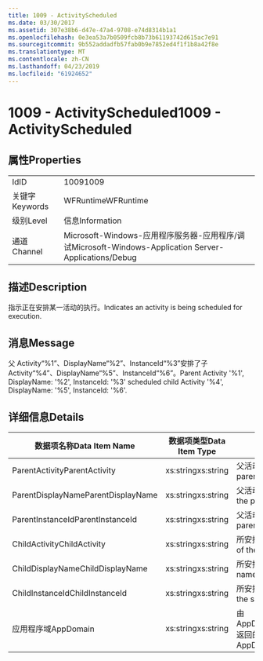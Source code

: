 ```yaml
---
title: 1009 - ActivityScheduled
ms.date: 03/30/2017
ms.assetid: 307e38b6-d47e-47a4-9708-e74d8314b1a1
ms.openlocfilehash: 0e3ea53a7b0509fcb8b73b61193742d615ac7e91
ms.sourcegitcommit: 9b552addadfb57fab0b9e7852ed4f1f1b8a42f8e
ms.translationtype: MT
ms.contentlocale: zh-CN
ms.lasthandoff: 04/23/2019
ms.locfileid: "61924652"
---
```

# <a name="1009---activityscheduled"></a><span data-ttu-id="1b256-102">1009 - ActivityScheduled</span><span class="sxs-lookup"><span data-stu-id="1b256-102">1009 - ActivityScheduled</span></span>
## <a name="properties"></a><span data-ttu-id="1b256-103">属性</span><span class="sxs-lookup"><span data-stu-id="1b256-103">Properties</span></span>  
  
|||  
|-|-|  
|<span data-ttu-id="1b256-104">Id</span><span class="sxs-lookup"><span data-stu-id="1b256-104">ID</span></span>|<span data-ttu-id="1b256-105">1009</span><span class="sxs-lookup"><span data-stu-id="1b256-105">1009</span></span>|  
|<span data-ttu-id="1b256-106">关键字</span><span class="sxs-lookup"><span data-stu-id="1b256-106">Keywords</span></span>|<span data-ttu-id="1b256-107">WFRuntime</span><span class="sxs-lookup"><span data-stu-id="1b256-107">WFRuntime</span></span>|  
|<span data-ttu-id="1b256-108">级别</span><span class="sxs-lookup"><span data-stu-id="1b256-108">Level</span></span>|<span data-ttu-id="1b256-109">信息</span><span class="sxs-lookup"><span data-stu-id="1b256-109">Information</span></span>|  
|<span data-ttu-id="1b256-110">通道</span><span class="sxs-lookup"><span data-stu-id="1b256-110">Channel</span></span>|<span data-ttu-id="1b256-111">Microsoft-Windows-应用程序服务器-应用程序/调试</span><span class="sxs-lookup"><span data-stu-id="1b256-111">Microsoft-Windows-Application Server-Applications/Debug</span></span>|  
  
## <a name="description"></a><span data-ttu-id="1b256-112">描述</span><span class="sxs-lookup"><span data-stu-id="1b256-112">Description</span></span>  
 <span data-ttu-id="1b256-113">指示正在安排某一活动的执行。</span><span class="sxs-lookup"><span data-stu-id="1b256-113">Indicates an activity is being scheduled for execution.</span></span>  
  
## <a name="message"></a><span data-ttu-id="1b256-114">消息</span><span class="sxs-lookup"><span data-stu-id="1b256-114">Message</span></span>  
 <span data-ttu-id="1b256-115">父 Activity“%1”、DisplayName“%2”、InstanceId“%3”安排了子 Activity“%4”、DisplayName“%5”、InstanceId“%6”。</span><span class="sxs-lookup"><span data-stu-id="1b256-115">Parent Activity '%1', DisplayName: '%2', InstanceId: '%3' scheduled child Activity '%4', DisplayName: '%5', InstanceId: '%6'.</span></span>  
  
## <a name="details"></a><span data-ttu-id="1b256-116">详细信息</span><span class="sxs-lookup"><span data-stu-id="1b256-116">Details</span></span>  
  
|<span data-ttu-id="1b256-117">数据项名称</span><span class="sxs-lookup"><span data-stu-id="1b256-117">Data Item Name</span></span>|<span data-ttu-id="1b256-118">数据项类型</span><span class="sxs-lookup"><span data-stu-id="1b256-118">Data Item Type</span></span>|<span data-ttu-id="1b256-119">描述</span><span class="sxs-lookup"><span data-stu-id="1b256-119">Description</span></span>|  
|--------------------|--------------------|-----------------|  
|<span data-ttu-id="1b256-120">ParentActivity</span><span class="sxs-lookup"><span data-stu-id="1b256-120">ParentActivity</span></span>|<span data-ttu-id="1b256-121">xs:string</span><span class="sxs-lookup"><span data-stu-id="1b256-121">xs:string</span></span>|<span data-ttu-id="1b256-122">父活动的类型名称。</span><span class="sxs-lookup"><span data-stu-id="1b256-122">The type name of the parent activity.</span></span>|  
|<span data-ttu-id="1b256-123">ParentDisplayName</span><span class="sxs-lookup"><span data-stu-id="1b256-123">ParentDisplayName</span></span>|<span data-ttu-id="1b256-124">xs:string</span><span class="sxs-lookup"><span data-stu-id="1b256-124">xs:string</span></span>|<span data-ttu-id="1b256-125">父活动的显示名称。</span><span class="sxs-lookup"><span data-stu-id="1b256-125">The display name of the parent activity.</span></span>|  
|<span data-ttu-id="1b256-126">ParentInstanceId</span><span class="sxs-lookup"><span data-stu-id="1b256-126">ParentInstanceId</span></span>|<span data-ttu-id="1b256-127">xs:string</span><span class="sxs-lookup"><span data-stu-id="1b256-127">xs:string</span></span>|<span data-ttu-id="1b256-128">父活动的实例 ID。</span><span class="sxs-lookup"><span data-stu-id="1b256-128">The instance id of the parent activity.</span></span>|  
|<span data-ttu-id="1b256-129">ChildActivity</span><span class="sxs-lookup"><span data-stu-id="1b256-129">ChildActivity</span></span>|<span data-ttu-id="1b256-130">xs:string</span><span class="sxs-lookup"><span data-stu-id="1b256-130">xs:string</span></span>|<span data-ttu-id="1b256-131">所安排子活动的类型名称。</span><span class="sxs-lookup"><span data-stu-id="1b256-131">The type name of the scheduled child activity.</span></span>|  
|<span data-ttu-id="1b256-132">ChildDisplayName</span><span class="sxs-lookup"><span data-stu-id="1b256-132">ChildDisplayName</span></span>|<span data-ttu-id="1b256-133">xs:string</span><span class="sxs-lookup"><span data-stu-id="1b256-133">xs:string</span></span>|<span data-ttu-id="1b256-134">所安排子活动的显示名称。</span><span class="sxs-lookup"><span data-stu-id="1b256-134">The display name of the scheduled child activity.</span></span>|  
|<span data-ttu-id="1b256-135">ChildInstanceId</span><span class="sxs-lookup"><span data-stu-id="1b256-135">ChildInstanceId</span></span>|<span data-ttu-id="1b256-136">xs:string</span><span class="sxs-lookup"><span data-stu-id="1b256-136">xs:string</span></span>|<span data-ttu-id="1b256-137">所安排子活动的实例 ID。</span><span class="sxs-lookup"><span data-stu-id="1b256-137">The instance id of the scheduled child activity.</span></span>|  
|<span data-ttu-id="1b256-138">应用程序域</span><span class="sxs-lookup"><span data-stu-id="1b256-138">AppDomain</span></span>|<span data-ttu-id="1b256-139">xs:string</span><span class="sxs-lookup"><span data-stu-id="1b256-139">xs:string</span></span>|<span data-ttu-id="1b256-140">由 AppDomain.CurrentDomain.FriendlyName 返回的字符串。</span><span class="sxs-lookup"><span data-stu-id="1b256-140">The string returned by AppDomain.CurrentDomain.FriendlyName.</span></span>|
